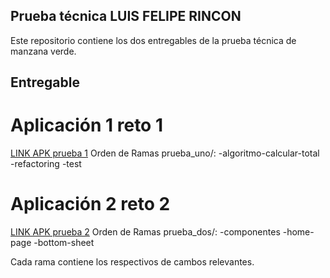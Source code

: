 ## Prueba técnica LUIS FELIPE RINCON 
 
Este repositorio contiene los dos entregables de la prueba técnica de manzana verde.
 
## **Entregable**
# Aplicación 1 reto 1

[LINK APK prueba 1](https://drive.google.com/file/d/1gPCz4OIgW5jmXV7mrnZJOzdSdZXswOS6/view?usp=sharing)
Orden de Ramas prueba_uno/:
-algoritmo-calcular-total
-refactoring
-test

# Aplicación 2 reto 2
[LINK APK prueba 2](https://drive.google.com/file/d/1mtssig6USZwvWP1Ts3x0XOCkCKVZ91Fp/view?usp=sharing)
Orden de Ramas prueba_dos/:
-componentes
-home-page
-bottom-sheet

Cada rama contiene los respectivos de cambos relevantes.

